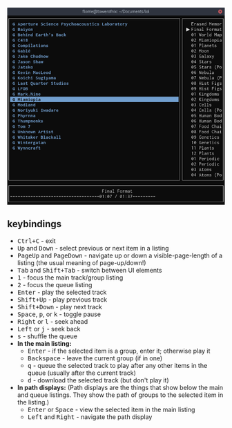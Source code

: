![Screenshot of the player](screenshot.png)

## keybindings

* <kbd><kbd>Ctrl</kbd>+<kbd>C</kbd></kbd> - exit
* <kbd>Up</kbd> and <kbd>Down</kbd> - select previous or next item in a listing
* <kbd>PageUp</kbd> and <kbd>PageDown</kbd> - navigate up or down a visible-page-length of a listing (the usual meaning of page-up/down!)
* <kbd>Tab</kbd> and <kbd><kbd>Shift</kbd>+<kbd>Tab</kbd></kbd> - switch between UI elements
* <kbd>1</kbd> - focus the main track/group listing
* <kbd>2</kbd> - focus the queue listing
* <kbd>Enter</kbd> - play the selected track
* <kbd><kbd>Shift</kbd>+<kbd>Up</kbd></kbd> - play previous track
* <kbd><kbd>Shift</kbd>+<kbd>Down</kbd></kbd> - play next track
* <kbd>Space</kbd>, <kbd>p</kbd>, or <kbd>k</kbd> - toggle pause
* <kbd>Right</kbd> or <kbd>l</kbd> - seek ahead
* <kbd>Left</kbd> or <kbd>j</kbd> - seek back
* <kbd>s</kbd> - shuffle the queue
* **In the main listing:**
  * <kbd>Enter</kbd> - if the selected item is a group, enter it; otherwise play it
  * <kbd>Backspace</kbd> - leave the current group (if in one)
  * <kbd>q</kbd> - queue the selected track to play after any other items in the queue (usually after the current track)
  * <kbd>d</kbd> - download the selected track (but don't play it)
* **In path displays:** (Path displays are the things that show below the main and queue listings. They show the path of groups to the selected item in the listing.)
  * <kbd>Enter</kbd> or <kbd>Space</kbd> - view the selected item in the main listing
  * <kbd>Left</kbd> and <kbd>Right</kbd> - navigate the path display
